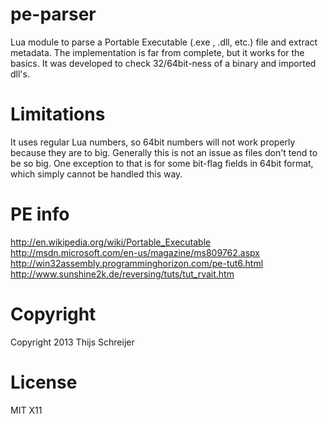 pe-parser
=========

Lua module to parse a Portable Executable (.exe , .dll, etc.) file and extract metadata. The implementation is far from complete, but it works for the basics. It was developed to check 32/64bit-ness of a binary and imported dll's.

Limitations
===========

It uses regular Lua numbers, so 64bit numbers will not work properly because they are to big. Generally this is not an issue as files don't tend to be so big. One exception to that is for some bit-flag fields in 64bit format, which simply cannot be handled this way.

PE info
=======

http://en.wikipedia.org/wiki/Portable_Executable
http://msdn.microsoft.com/en-us/magazine/ms809762.aspx
http://win32assembly.programminghorizon.com/pe-tut6.html
http://www.sunshine2k.de/reversing/tuts/tut_rvait.htm


Copyright
=========

Copyright 2013 Thijs Schreijer

License
=======

MIT X11 